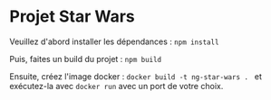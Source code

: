 # Projet Star Wars #
Veuillez d'abord installer les dépendances : `npm install`

Puis, faites un build du projet : `npm build`

Ensuite, créez l'image docker : `docker build -t ng-star-wars . `
et exécutez-la avec `docker run` avec un port de votre choix.
